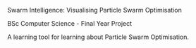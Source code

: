 Swarm Intelligence:
Visualising Particle Swarm Optimisation

BSc Computer Science - Final Year Project

A learning tool for learning about Particle Swarm Optimisation.


